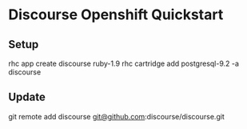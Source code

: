 # Discourse Openshift Quickstart

## Setup

rhc app create discourse ruby-1.9
rhc cartridge add postgresql-9.2 -a discourse

## Update

git remote add discourse git@github.com:discourse/discourse.git
